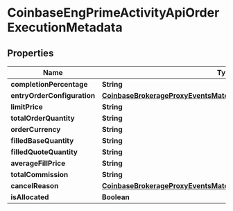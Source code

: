 
# CoinbaseEngPrimeActivityApiOrderExecutionMetadata

## Properties
Name | Type | Description | Notes
------------ | ------------- | ------------- | -------------
**completionPercentage** | **String** |  | 
**entryOrderConfiguration** | [**CoinbaseBrokerageProxyEventsMaterializedApiEntryOrderConfiguration**](CoinbaseBrokerageProxyEventsMaterializedApiEntryOrderConfiguration.md) |  | 
**limitPrice** | **String** |  |  [optional]
**totalOrderQuantity** | **String** |  | 
**orderCurrency** | **String** |  | 
**filledBaseQuantity** | **String** |  | 
**filledQuoteQuantity** | **String** |  | 
**averageFillPrice** | **String** |  | 
**totalCommission** | **String** |  | 
**cancelReason** | [**CoinbaseBrokerageProxyEventsMaterializedApiCancelReason**](CoinbaseBrokerageProxyEventsMaterializedApiCancelReason.md) |  |  [optional]
**isAllocated** | **Boolean** |  |  [optional]



